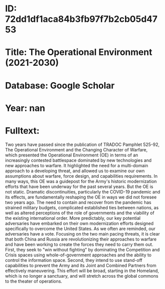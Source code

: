 # ID: 72dd1df1aca84b3fb97f7b2cb05d4753
# Title: The Operational Environment (2021-2030)
# Database: Google Scholar
# Year: nan
# Fulltext:
Two years have passed since the publication of TRADOC Pamphlet 525-92, The Operational Environment and the Changing Character of Warfare, which presented the Operational Environment (OE) in terms of an increasingly contested battlespace dominated by new technologies and new approaches to warfare.
It highlighted the need for a multi-domain approach to a developing threat, and allowed us to examine our own assumptions about warfare, force design, and capabilities requirements.
In many ways, this OE was a guidepost for the Army's historic modernization efforts that have been underway for the past several years.
But the OE is not static.
Dramatic discontinuities, particularly the COVID-19 pandemic and its effects, are fundamentally reshaping the OE in ways we did not foresee two years ago.
The need to contain and recover from the pandemic has strained military budgets, complicated established ties between nations, as well as altered perceptions of the role of governments and the viability of the existing international order.
More predictably, our key potential adversaries have embarked on their own modernization efforts designed specifically to overcome the United States.
As we often are reminded, our adversaries have a vote.
Focusing on the two main pacing threats, it is clear that both China and Russia are revolutionizing their approaches to warfare and have been working to create the forces they need to carry them out.
First, they seek to "win without fighting" by dominating the Competition and Crisis spaces using whole-of-government approaches and the ability to control the information space.
Second, they intend to use stand-off capabilities to prevent the Army and its Joint and Combined Partners from effectively maneuvering.
This effort will be broad, starting in the Homeland, which is no longer a sanctuary, and will stretch across the global commons to the theater of operations.